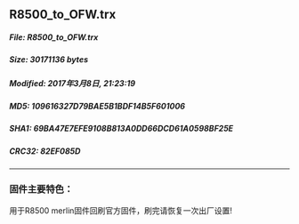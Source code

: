 ## R8500_to_OFW.trx
 
##### File: R8500_to_OFW.trx
##### Size: 30171136 bytes
##### Modified: 2017年3月8日, 21:23:19
##### MD5: 109616327D79BAE5B1BDF14B5F601006
##### SHA1: 69BA47E7EFE9108B813A0DD66DCD61A0598BF25E
##### CRC32: 82EF085D
* * *
### 固件主要特色：
用于R8500 merlin固件回刷官方固件，刷完请恢复一次出厂设置!